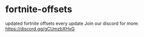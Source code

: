 # fortnite-offsets
updated fortnite offsets every update
Join our discord for more: https://discord.gg/gCUmzbXHxG
 
